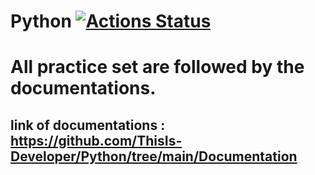 
# Python [![Actions Status](https://github.com/cfgnunes/numerical-methods-python/workflows/build/badge.svg)](https://github.com/ThisIs-Developer/Python)
# All practice set are followed by the documentations.
## link of documentations : https://github.com/ThisIs-Developer/Python/tree/main/Documentation
